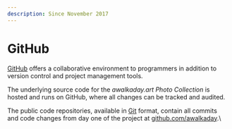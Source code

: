 ```yaml
---
description: Since November 2017
---
```


# GitHub

[GitHub](https://github.com/) offers a collaborative environment to programmers in addition to version control and project management tools.&#x20;

The underlying source code for the _awalkaday.art Photo Collection_ is hosted and runs on GitHub, where all changes can be tracked and audited.&#x20;

The public code repositories, available in [Git](https://git-scm.com/) format, contain all commits and code changes from day one of the project at [github.com/awalkaday](https://github.com/awalkaday).\
